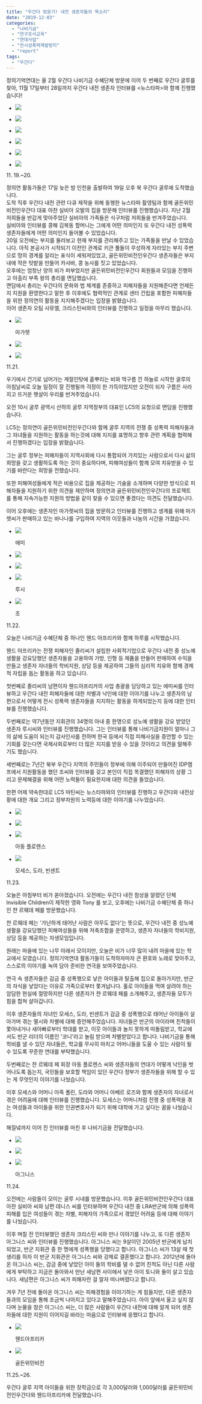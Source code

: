 ```yaml
---
title: "우간다 방문기! 내전 생존자들의 목소리"
date: "2019-12-03"
categories: 
  - "나비기금"
  - "연구조사교육"
  - "연대사업"
  - "전시성폭력재발방지"
  - "report"
tags: 
  - "우간다"
---
```


정의기억연대는 올 2월 우간다 나비기금 수혜단체 방문에 이어 두 번째로 우간다 굴루를 찾아, 11월 17일부터 28일까지 우간다 내전 생존자 인터뷰를 <뉴스타파>와 함께 진행했습니다!

- ![](https://r2.womenandwar.net/2019/12/78256979_1596357343822012_8482767951009677312_o-1024x768.jpg)
    
- ![](https://r2.womenandwar.net/2019/12/75282277_1596356393822107_4267911579015577600_o-1024x768.jpg)
    
- ![](https://r2.womenandwar.net/2019/12/76184657_1596358903821856_6709172669394190336_o-1024x768.jpg)
    
- ![](https://r2.womenandwar.net/2019/12/74232824_1596358887155191_8945990151092305920_o-1024x768.jpg)
    
- ![](https://r2.womenandwar.net/2019/12/75650570_1596357333822013_6458134923319443456_o-1024x768.jpg)
    
- ![](https://r2.womenandwar.net/2019/12/75580496_1596357100488703_249169478250659840_o-1024x768.jpg)
    

11\. 19.~20.

정의연 활동가들은 17일 늦은 밤 인천을 출발하여 19일 오후 북 우간다 굴루에 도착했습니다.  
도착 직후 우간다 내전 관련 다큐 제작을 위해 동행한 뉴스타파 촬영팀과 함께 골든위민비전인우간다 대표 아찬 실비아 오발의 집을 방문해 인터뷰를 진행했습니다. 지난 2월 저희들을 반갑게 맞아주었단 실비아의 가족들은 식구처럼 저희들을 반겨주었습니다.  
실비아와 인터뷰를 콩해 김복동 할머니는 그에게 어떤 의미인지 또 우간다 내전 성폭력 생존자들에게 어떤 의미인지 들어볼 수 있었습니다.  
20일 오전에는 부지를 둘러보고 현재 부지를 관리해주고 있는 가족들을 만날 수 있었습니다. 아직 본공사가 시작되기 이전인 관계로 키큰 풀들이 무성하게 자라있는 부지 주변으로 땅의 경계를 알리는 표식이 세워져있었고, 골든위민비전인우간다 생존자들은 부지내에 작은 텃밭을 만들어 카사바, 콩 농사를 짓고 있었습니다.  
오후에는 엄청난 양의 비가 퍼부었지만 골든위민비전인우간다 회원들과 모임을 진행하고 아촐리 부족 왕의 총리를 면담했습니다.  
면담에서 총리는 우간다의 문화와 법 체계를 존중하고 피해자들을 지원해준다면 언제든지 지원을 환영한다고 말한 후 이후에도 협력적인 관계로 센터 건립을 포함한 피해자들을 위한 정의연의 활동을 지지해주겠다는 입장을 밝혔습니다.  
이어 생존자 오팀 사뮤엘, 크리스틴씨와의 인터뷰를 진행하고 일정을 마무리 했습니다.

- ![](https://r2.womenandwar.net/2019/12/74495398_1598205856970494_6696926515042451456_o-1024x768.jpg)
    
    마가렛
    
- ![](https://r2.womenandwar.net/2019/12/75602730_1598229243634822_3861805902734557184_o-1024x768.jpg)
    
- ![](https://r2.womenandwar.net/2019/12/77024050_1598216940302719_5248702085867765760_o-768x1024.jpg)
    

11.21.

우기에서 건기로 넘어가는 계절인탓에 흩뿌리는 비와 먹구름 낀 하늘로 시작한 굴루의 아침날씨로 오늘 일정이 잘 진행될까 걱정이 한 가득이었지만 오전이 되자 구름은 사라지고 뜨거운 햇살이 우리를 반겨주었습니다.

오전 10시 굴루 광역시 산하의 굴루 지역정부의 대표인 LC5의 요청으로 면담을 진행했습니다.

LC5는 정의연이 골든위민비전인우간다와 함께 굴루 지역의 전쟁 중 성폭력 피해자들과 그 자녀들을 지원하는 활동을 하는것에 대해 지지를 표명하고 향후 관련 계획을 협력해서 진행하겠다는 입장을 밝혔습니다.

그는 굴루 정부는 피해자들이 지역사회에 다시 통합되어 가치있는 사람으로서 다시 삶의 희망을 갖고 생활하도록 하는 것이 중요하다며, 피해여성들이 함께 모여 치유받을 수 있기를 바란다는 희망을 전했습니다.

또한 피해여성들에게 적은 비용으로 집을 제공하는 기술을 소개하며 다양한 방식으로 피해자들을 지원하기 위한 의견을 제안하며 정의연과 골든위민비전인우간다의 프로젝트를 통해 지속가능한 지원의 방법을 같이 찾을 수 있으면 좋겠다는 의견도 전달했습니다.

이어 오후에는 생존자인 마가렛씨의 집을 방문하고 인터뷰를 진행하고 생계를 위해 마가렛씨가 판매하고 있는 바나나를 구입하여 지역의 이웃들과 나눔의 시간을 가졌습니다.

- ![](https://r2.womenandwar.net/2019/12/77023065_1600239063433840_6969722848906575872_o-1024x768.jpg)
    
    에미
    
- ![](https://r2.womenandwar.net/2019/12/75586129_1600238790100534_2994378613823897600_o-1024x768.jpg)
    
- ![](https://r2.womenandwar.net/2019/12/75474066_1600239403433806_210295596110577664_o-1024x768.jpg)
    
- ![](https://r2.womenandwar.net/2019/12/73482576_1600239233433823_8474984138829463552_o-768x1024.jpg)
    
    루시
    
- ![](https://r2.womenandwar.net/2019/12/76747434_1600239563433790_4278725851400372224_o-1024x768.jpg)
    
    조
    

11.22.

오늘은 나비기금 수혜단체 중 하나인 웬드 아프리카와 함께 하루를 시작했습니다.

웬드 아프리카는 전쟁 피해자인 졸리씨가 설립한 사회적기업으로 우간다 내전 중 성노예 생활을 강요당했던 생존자들을 고용하여 가방, 인형 등 제품을 만들어 판매하여 수익을 만들고 생존자 자녀들의 학비지원, 상담 등을 제공하여 그들의 심리적 치유와 함께 경제적 자립을 돕는 활동을 하고 있습니다.

첫번째로 졸리씨의 남편이자 웬드아프리카의 사업 총괄을 담당하고 있는 에미씨를 인터뷰하고 우간다 내전 피해자들에 대한 차별과 낙인에 대한 이야기를 나누고 생존자의 남편으로서 어떻게 전시 성폭력 생존자들을 지지하는 활동을 하게되었는지 등에 대한 인터뷰를 진행했습니다.

두번째로는 약7년동안 지휘관의 34명의 아내 중 한명으로 성노예 생활을 강요 받았던 생존자 루시씨와 인터뷰를 진행했습니다. 그는 인터뷰를 통해 나비기금지원이 얼마나 그의 삶에 도움이 되는지 감사인사를 전하며 한국 등에서 직접 피해사실을 증언할 수 있는 기회를 갖는다면 국제사회로부터 더 많은 지지를 받응 수 있을 것이라고 의견을 말해주기도 했습니다.

세번째로는 7년간 북부 우간다 지역의 주민들이 정부에 의해 이주되어 만들어진 IDP캠프에서 지원활동을 했던 조씨와 인터뷰를 갖고 본인이 직접 목결했던 피해자의 상황 그리고 문제해결을 위해 어떤 노력들이 필요한지에 대한 의견을 들었습니다.

한편 어제 약속한대로 LC5 마틴씨는 뉴스타파와의 인터뷰를 진행하고 우간다와 내전상황에 대한 개요 그리고 정부차원의 노력등에 대한 이야기를 나누었습니다.

- ![](https://r2.womenandwar.net/2019/12/72245548_1602566973201049_6071227433023963136_o-1024x768.jpg)
    
- ![](https://r2.womenandwar.net/2019/12/76608809_1602615246529555_2227200964023025664_o-768x1024.jpg)
    
- ![](https://r2.womenandwar.net/2019/12/77333061_1602614846529595_1578161517889585152_o-1024x768.jpg)
    
    아동 플로렌스
    
- ![](https://r2.womenandwar.net/2019/12/70808878_1602614203196326_782434563342204928_o-1024x768.jpg)
    
    모세스, 도라, 빈센트
    

11.23.

오늘은 아침부터 비가 쏟아졌습니다. 오전에는 우간다 내전 참상을 알렸던 단체 Invisible Children이 제작한 영화 Tony 를 보고, 오후에는 나비기금 수혜단체 중 하나인 챤 르웨데 페를 방문했습니다.

챤 르웨데 페는 '가난하게 태어난 사람은 아무도 없다'는 뜻으로, 우간다 내전 중 성노예 생활을 강요당했던 피해여성들을 위해 저축조합을 운영하고, 생존자 자녀들의 학비지원, 상담 등을 제공하는 자생모임입니다.

원래는 마을에 있는 나무 아래서 모이지만, 오늘은 비가 너무 많이 내려 마을에 있는 학교에서 모였습니다. 정의기억연대 활동가들이 도착하자마자 큰 환호와 노래로 맞아주고, 스스로의 이야기를 녹여 담아 준비한 연극을 보여주었습니다.

연극 속 생존자들은 감금 중 성폭행으로 낳은 아이들과 탈출해 집으로 돌아가지만, 반군의 자식을 낳았다는 이유로 가족으로부터 쫓겨납니다. 홀로 아이들을 먹여 살려야 하는 암담한 현실에 절망하지만 다른 생존자가 챤 르웨데 페를 소개해주고, 생존자들 모두가 힘을 합쳐 살아갑니다.

이후 생존자들의 자녀인 모세스, 도라, 빈센트가 감금 중 성폭행으로 태어난 아이들이 살아가며 겪는 멸시와 차별에 대해 증언해주었습니다. 자녀들은 반군의 아이라며 친척들이 쫓아내거나 새아빠로부터 학대를 받고, 이웃 아이들과 놀지 못하게 따돌림받고, 학교에서도 반군 리더의 이름인 '코니'라고 놀림 받으며 차별받았다고 합니다. 나비기금을 통해 학비를 낼 수 있던 자녀들은, 학교를 무사히 마치고 어머니들을 도울 수 있는 사람이 될 수 있도록 꾸준한 연대를 부탁했습니다.

두번째로는 챤 르웨데 페 회장 아동 플로렌스 씨와 생존자들의 연대가 어떻게 낙인을 벗어나도록 돕는지, 국민들을 보호할 책임이 있던 우간다 정부가 생존자들을 위해 할 수 있는 게 무엇인지 이야기를 나눴습니다.

이후 모세스와 어머니 아족 폴린, 도라와 어머니 아베르 로즈와 함께 생존자의 자녀로서 겪은 어려움에 대해 인터뷰를 진행했습니다. 모세스는 어머니처럼 전쟁 중 성폭력을 겪는 여성들과 아이들을 위한 인권변호사가 되기 위해 대학에 가고 싶다는 꿈을 나눴습니다.

해질녘까지 이어 진 인터뷰를 마친 후 나비기금을 전달했습니다.

- ![](https://r2.womenandwar.net/2019/12/78072337_1604469013010845_1053379714762145792_o-1024x768.jpg)
    
- ![](https://r2.womenandwar.net/2019/12/76688957_1604469116344168_2457974006423224320_o-1024x768.jpg)
    
- ![](https://r2.womenandwar.net/2019/12/75534762_1604467366344343_4126875526008668160_n.jpg)
    
    아그니스
    

11.24.

오전에는 사람들이 모이는 굴루 시내를 방문했습니다. 이후 골든위민비전인우간다 대표 아찬 실비아 씨와 남편 데니스 씨를 인터뷰하며 우간다 내전 중 LRA반군에 의해 성폭력 피해를 입은 여성들이 겪는 차별, 피해자의 가족으로서 겪었던 어려움 등에 대해 이야기를 나눴습니다.

이후 며칠 전 인터뷰했던 생존자 크리스틴 씨와 만나 이야기를 나누고, 또 다른 생존자 아그니스 씨와 인터뷰를 진행했습니다. 아그니스 씨는 9살이던 2005년 반군에게 납치되었고, 반군 지휘관 중 한 명에게 성폭행을 당했다고 합니다. 아그니스 씨가 13살 때 첫 생리를 하자 이 반군 지휘관은 아그니스 씨와 강제로 결혼했다고 합니다. 2012년에 돌아 온 아그니스 씨는, 감금 중에 낳았던 아이 둘의 학비를 댈 수 없어 친척도 아닌 다른 사람에게 부탁하고 지금은 돌아와서 만난 새남편 사이에서 낳은 아이 토니와 둘이 살고 있습니다. 새남편은 아그니스 씨가 피해자란 걸 알자 떠나버렸다고 합니다.

겨우 7년 전에 돌아온 아그니스 씨는 피해경험을 이야기하는 게 힘들지만, 다른 생존자들과의 모임을 통해 조금씩 나아지고 있다고 말해주었습니다. 아이 앞에서 울고 싶지 않다며 눈물을 참은 아그니스 씨는, 더 많은 사람들이 우간다 내전에 대해 알게 되어 생존자들에 대한 지원이 이어지길 바라는 마음으로 인터뷰에 응했다고 합니다.

- ![](https://r2.womenandwar.net/2019/12/웬드아프카-장학금-전달-1024x676.jpg)
    
    웬드아프리카
    
- ![](https://r2.womenandwar.net/2019/12/골든위민비전-장학금-전달-1024x768.jpg)
    
    골든위민비전
    

11.25.~26.

우간다 굴루 지역 아이들을 위한 장학금으로 각 3,000달러와 1,000달러를 골든위민비전인우간다와 웬드아프리카에 전달했습니다.
